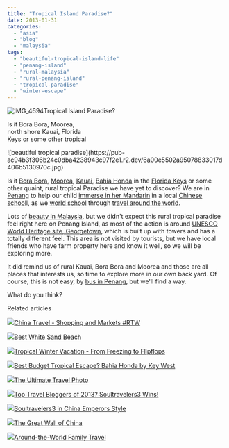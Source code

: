 ```yaml
---
title: "Tropical Island Paradise?"
date: 2013-01-31
categories: 
  - "asia"
  - "blog"
  - "malaysia"
tags: 
  - "beautiful-tropical-island-life"
  - "penang-island"
  - "rural-malaysia"
  - "rural-penang-island"
  - "tropical-paradise"
  - "winter-escape"
---
```


![IMG_4694](https://pub-ac94b3f306b24c0dba4238943c97f2e1.r2.dev/6a00e5502a95078833017ee7df85e5970d.jpg)Tropical Island Paradise?  
  
Is it Bora Bora, Moorea,  
north shore Kauai, Florida  
Keys or some other tropical

<!--more--> ![beautiful tropical paradise](https://pub-ac94b3f306b24c0dba4238943c97f2e1.r2.dev/6a00e5502a95078833017d406b5130970c.jpg)  
  
Is it [Bora Bora](http://soultravelers3new.local/2010/11/bora-bora-on-a-cheap-budget-travel-tahiti-moorea-and-french-polynesia.html "bora bora travel"), [Moorea](http://soultravelers3new.local/2011/09/moorea-cheap-and-amazing.html "Moorea travel cheap"), [Kauai](http://soultravelers3new.local/2011/01/family-travel-hawaii-learning-to-surf-in-kauai.html "Kauai travel surfing"), [Bahia Honda](http://soultravelers3new.local/2013/01/best-budget-tropical-escape-bahia-honda-by-key-west.html "Bahia Honda") in the [Florida Keys](http://soultravelers3new.local/2012/02/tropical-paradise-at-budget-prices.html "Florida keys") or some other quaint, rural tropical Paradise we have yet to discover? We are in [Penang](http://soultravelers3new.local/2012/03/finding-a-vacation-rental-apartment-in-penang-2.html "Penang rental apartment") to help our child [immerse in her Mandarin](http://soultravelers3new.local/2012/06/why-learn-mandarin-in-tropical-asia-penang.html "immerse in Mandarin in Asia") in a local [Chinese school](http://soultravelers3new.local/2012/11/chinese-school-fun.html "Chinese school")l, as we [world school](http://soultravelers3new.local/2013/01/world-school-education-at-its-best-.html "world school ") through [travel around the world](http://soultravelers3new.local/2012/12/around-the-world-family-travel.html "travel around the world").  
  
Lots of [beauty in Malaysia](http://soultravelers3new.local/2011/01/tropical-winter-home-in-penang-malaysia-location-indenpendent-digital-nomad-long-term-travel-tips-.html "second home in Penang, Malaysia"), but we didn't expect this rural tropical paradise feel right here on Penang Island, as most of the action is around [UNESCO World Heritage site, Georgetown](http://soultravelers3new.local/2011/02/20-stunning-photos-chinese-new-year-georgetown-penang.html "Unesco Georgetown, Penang, Malaysia"), which is built up with towers and has a totally different feel. This area is not visited by tourists, but we have local friends who have farm property here and know it well, so we will be exploring more.  
  
It did remind us of rural Kauai, Bora Bora and Moorea and those are all places that interests us, so time to explore more in our own back yard. Of course, this is not easy, by [bus in Penang](http://soultravelers3new.local/2012/10/getting-around-penang-by-bus.html "getting around by bus in Penang"), but we'll find a way.  
  
What do you think?  
  
  

Related articles

[![](http://i.zemanta.com/134036425_80_80.jpg)](http://soultravelers3new.local/2012/12/china-travel-shopping-and-markets-rtw.html)[China Travel - Shopping and Markets #RTW](http://soultravelers3new.local/2012/12/china-travel-shopping-and-markets-rtw.html)

[![](http://i.zemanta.com/135775485_80_80.jpg)](http://soultravelers3new.local/2013/01/best-white-sand-beach-.html)[Best White Sand Beach](http://soultravelers3new.local/2013/01/best-white-sand-beach-.html)

[![](http://i.zemanta.com/132755696_80_80.jpg)](http://soultravelers3new.local/2012/12/tropical-winter-vacation-from-freezing-to-flipflops.html)[Tropical Winter Vacation - From Freezing to Flipflops](http://soultravelers3new.local/2012/12/tropical-winter-vacation-from-freezing-to-flipflops.html)

[![](http://i.zemanta.com/139021178_80_80.jpg)](http://soultravelers3new.local/2013/01/best-budget-tropical-escape-bahia-honda-by-key-west.html)[Best Budget Tropical Escape? Bahia Honda by Key West](http://soultravelers3new.local/2013/01/best-budget-tropical-escape-bahia-honda-by-key-west.html)

[![](http://i.zemanta.com/130738046_80_80.jpg)](http://soultravelers3new.local/2012/12/the-ultimate-travel-photo.html)[The Ultimate Travel Photo](http://soultravelers3new.local/2012/12/the-ultimate-travel-photo.html)

[![](http://i.zemanta.com/135568483_80_80.jpg)](http://soultravelers3new.local/2013/01/top-travel-bloggers-of-2013-soultravelers3-wins-.html)[Top Travel Bloggers of 2013? Soultravelers3 Wins!](http://soultravelers3new.local/2013/01/top-travel-bloggers-of-2013-soultravelers3-wins-.html)

[![](http://i.zemanta.com/130189927_80_80.jpg)](http://soultravelers3new.local/2012/12/soultravelers3-in-china-emperors-style.html)[Soultravelers3 in China Emperors Style](http://soultravelers3new.local/2012/12/soultravelers3-in-china-emperors-style.html)

[![](http://i.zemanta.com/131801621_80_80.jpg)](http://soultravelers3new.local/2012/12/the-great-wall-of-china.html)[The Great Wall of China](http://soultravelers3new.local/2012/12/the-great-wall-of-china.html)

[![](http://i.zemanta.com/134800869_80_80.jpg)](http://soultravelers3new.local/2012/12/around-the-world-family-travel.html)[Around-the-World Family Travel](http://soultravelers3new.local/2012/12/around-the-world-family-travel.html)
